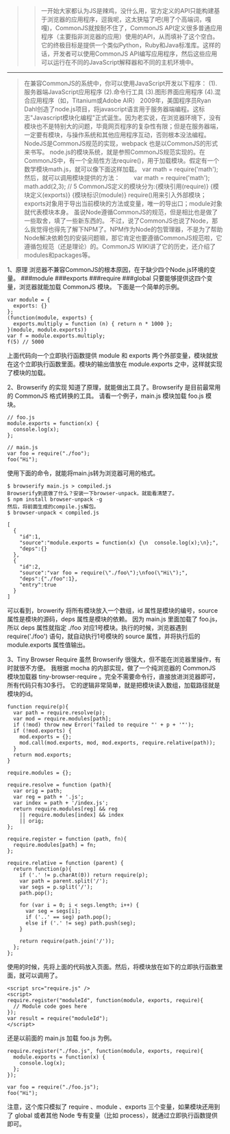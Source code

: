 > > 一开始大家都认为JS是辣鸡，没什么用，官方定义的API只能构建基于浏览器的应用程序，逗我呢，这太狭隘了吧(用了个高端词，嘎嘎)，CommonJS就按耐不住了，CommonJS API定义很多普通应用程序（主要指非浏览器的应用）使用的API，从而填补了这个空白。它的终极目标是提供一个类似Python，Ruby和Java标准库。这样的话，开发者可以使用CommonJS API编写应用程序，然后这些应用可以运行在不同的JavaScript解释器和不同的主机环境中。

---

> 在兼容CommonJS的系统中，你可以使用JavaScript开发以下程序：
> (1).服务器端JavaScript应用程序
> (2).命令行工具
> (3).图形界面应用程序
> (4).混合应用程序（如，Titanium或Adobe AIR）
> 2009年，美国程序员Ryan Dahl创造了node.js项目，将javascript语言用于服务器端编程。这标志"Javascript模块化编程"正式诞生。因为老实说，在浏览器环境下，没有模块也不是特别大的问题，毕竟网页程序的复杂性有限；但是在服务器端，一定要有模块，与操作系统和其他应用程序互动，否则根本没法编程。NodeJS是CommonJS规范的实现，webpack 也是以CommonJS的形式来书写。
> node.js的模块系统，就是参照CommonJS规范实现的。在CommonJS中，有一个全局性方法require()，用于加载模块。假定有一个数学模块math.js，就可以像下面这样加载。
> var math = require('math');
> 然后，就可以调用模块提供的方法：
> 　　var math = require('math');
>     math.add(2,3); // 5
> CommonJS定义的模块分为:{模块引用(require)} {模块定义(exports)} {模块标识(module)}
> require()用来引入外部模块；exports对象用于导出当前模块的方法或变量，唯一的导出口；module对象就代表模块本身。
> 虽说Node遵循CommonJS的规范，但是相比也是做了一些取舍，填了一些新东西的。
> 不过，说了CommonJS也说了Node，那么我觉得也得先了解下NPM了。NPM作为Node的包管理器，不是为了帮助Node解决依赖包的安装问题嘛，那它肯定也要遵循CommonJS规范啦，它遵循包规范（还是理论）的。CommonJS WIKI讲了它的历史，还介绍了modules和packages等。

1、原理
浏览器不兼容CommonJS的根本原因，在于缺少四个Node.js环境的变量。
	###module
	###exports
	###require
	###global
只要能够提供这四个变量，浏览器就能加载 CommonJS 模块。
下面是一个简单的示例。

```
var module = {
  exports: {}
};
(function(module, exports) {
  exports.multiply = function (n) { return n * 1000 };
}(module, module.exports))
var f = module.exports.multiply;
f(5) // 5000
```

上面代码向一个立即执行函数提供 module 和 exports 两个外部变量，模块就放在这个立即执行函数里面。模块的输出值放在 module.exports 之中，这样就实现了模块的加载。
 

2、Browserify 的实现
知道了原理，就能做出工具了。Browserify 是目前最常用的 CommonJS 格式转换的工具。
请看一个例子，main.js 模块加载 foo.js 模块。


```
// foo.js
module.exports = function(x) {
  console.log(x);
};

// main.js
var foo = require("./foo");
foo("Hi");
```

 

使用下面的命令，就能将main.js转为浏览器可用的格式。

```
$ browserify main.js > compiled.js
Browserify到底做了什么？安装一下browser-unpack，就能看清楚了。
$ npm install browser-unpack -g
然后，将前面生成的compile.js解包。
$ browser-unpack < compiled.js

[
  {
    "id":1,
    "source":"module.exports = function(x) {\n  console.log(x);\n};",
    "deps":{}
  },
  {
    "id":2,
    "source":"var foo = require(\"./foo\");\nfoo(\"Hi\");",
    "deps":{"./foo":1},
    "entry":true
  }
]
```

 

可以看到，browerify 将所有模块放入一个数组，id 属性是模块的编号，source 属性是模块的源码，deps 属性是模块的依赖。
因为 main.js 里面加载了 foo.js，所以 deps 属性就指定 ./foo 对应1号模块。执行的时候，浏览器遇到 require('./foo') 语句，就自动执行1号模块的 source 属性，并将执行后的 module.exports 属性值输出。

3、Tiny Browser Require
虽然 Browserify 很强大，但不能在浏览器里操作，有时就很不方便。
我根据 mocha 的内部实现，做了一个纯浏览器的 CommonJS 模块加载器 tiny-browser-require 。完全不需要命令行，直接放进浏览器即可，所有代码只有30多行。
它的逻辑非常简单，就是把模块读入数组，加载路径就是模块的id。


```
function require(p){
  var path = require.resolve(p);
  var mod = require.modules[path];
  if (!mod) throw new Error('failed to require "' + p + '"');
  if (!mod.exports) {
    mod.exports = {};
    mod.call(mod.exports, mod, mod.exports, require.relative(path));
  }
  return mod.exports;
}

require.modules = {};

require.resolve = function (path){
  var orig = path;
  var reg = path + '.js';
  var index = path + '/index.js';
  return require.modules[reg] && reg
    || require.modules[index] && index
    || orig;
};

require.register = function (path, fn){
  require.modules[path] = fn;
};

require.relative = function (parent) {
  return function(p){
    if ('.' != p.charAt(0)) return require(p);
    var path = parent.split('/');
    var segs = p.split('/');
    path.pop();

    for (var i = 0; i < segs.length; i++) {
      var seg = segs[i];
      if ('..' == seg) path.pop();
      else if ('.' != seg) path.push(seg);
    }

    return require(path.join('/'));
  };
};
```


使用的时候，先将上面的代码放入页面。然后，将模块放在如下的立即执行函数里面，就可以调用了。


```
<script src="require.js" />
<script>
require.register("moduleId", function(module, exports, require){
  // Module code goes here
});
var result = require("moduleId");
</script>
```

 

还是以前面的 main.js 加载 foo.js 为例。

```
require.register("./foo.js", function(module, exports, require){
  module.exports = function(x) {
    console.log(x);
  };
});

var foo = require("./foo.js");
foo("Hi");
```

注意，这个库只模拟了 require 、module 、exports 三个变量，如果模块还用到了 global 或者其他 Node 专有变量（比如 process），就通过立即执行函数提供即可。
